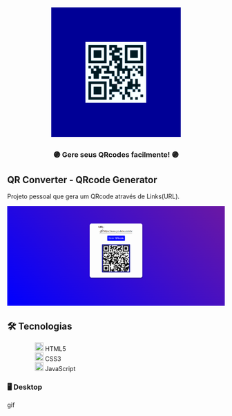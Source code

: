 <h1 align="center">
    <a href="https://ianvitor.github.io/DevFy/"><img alt="QRcode Banner" title="QRcode" src="./src/QrConverter_banner.png" width="300px" /></a>
</h1>

<div align="center">
    <h3> 🟣 Gere seus QRcodes facilmente! 🟣 </h3>
</div>

## QR Converter - QRcode Generator

Projeto pessoal que gera um QRcode através de Links(URL).

<div align="center" >
  <img alt="QRcode layout" src="./src/GeradorQRcode.png">
</div>

## 🛠️ Tecnologias
<ul>
 <dd><img width=20px height=20px src='https://cdn.icon-icons.com/icons2/2107/PNG/512/file_type_html_icon_130541.png'> HTML5</dd>
 <dd><img width=20px height=20px src='https://icones.pro/wp-content/uploads/2022/08/css3.png'> CSS3</dd>
 <dd><img width=20px height=20px src='https://pcodinomebzero.neocities.org/Imagens/javascript1.png'> JavaScript</dd>
</ul> 

### 🖥️ Desktop
gif
